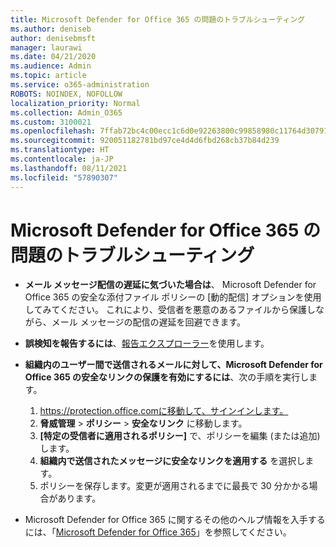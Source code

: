 ```yaml
---
title: Microsoft Defender for Office 365 の問題のトラブルシューティング
ms.author: deniseb
author: denisebmsft
manager: laurawi
ms.date: 04/21/2020
ms.audience: Admin
ms.topic: article
ms.service: o365-administration
ROBOTS: NOINDEX, NOFOLLOW
localization_priority: Normal
ms.collection: Admin_O365
ms.custom: 3100021
ms.openlocfilehash: 7ffab72bc4c00ecc1c6d0e92263800c99858980c11764d307914635370306087
ms.sourcegitcommit: 920051182781bd97ce4d4d6fbd268cb37b84d239
ms.translationtype: HT
ms.contentlocale: ja-JP
ms.lasthandoff: 08/11/2021
ms.locfileid: "57890307"
---
```

# <a name="troubleshoot-issues-with-microsoft-defender-for-office-365"></a>Microsoft Defender for Office 365 の問題のトラブルシューティング

- **メール メッセージ配信の遅延に気づいた場合は**、 Microsoft Defender for Office 365 の安全な添付ファイル ポリシーの [動的配信] オプションを使用してみてください。 これにより、受信者を悪意のあるファイルから保護しながら、メール メッセージの配信の遅延を回避できます。
- **誤検知を報告するには**、[報告エクスプローラー](https://protection.office.com/reportsubmission)を使用します。
- **組織内のユーザー間で送信されるメールに対して、Microsoft Defender for Office 365 の安全なリンクの保護を有効にするには**、次の手順を実行します。
    1. https://protection.office.comに移動して、サインインします。
    2. **脅威管理** > **ポリシー** > **安全なリンク** に移動します。
    3. **[特定の受信者に適用されるポリシー]** で、ポリシーを編集 (または追加) します。
    4. **組織内で送信されたメッセージに安全なリンクを適用する** を選択します。
    5. ポリシーを保存します。変更が適用されるまでに最長で 30 分かかる場合があります。

- Microsoft Defender for Office 365 に関するその他のヘルプ情報を入手するには、「[Microsoft Defender for Office 365](https://docs.microsoft.com/microsoft-365/security/office-365-security/office-365-atp)」を参照してください。